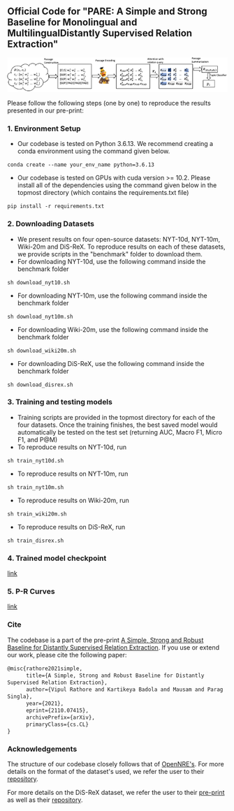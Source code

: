 ## Official Code for "PARE: A Simple and Strong Baseline for Monolingual and MultilingualDistantly Supervised Relation Extraction"

![Diagram representing our model](./figure/diagram.png "Diagram representing our model")

Please follow the following steps (one by one) to reproduce the results presented in our pre-print:

### 1. Environment Setup
* Our codebase is tested on Python 3.6.13. We recommend creating a conda environment using the command given below.
```
conda create --name your_env_name python=3.6.13
```

* Our codebase is tested on GPUs with cuda version >= 10.2. Please install all of the dependencies using the command given below in the topmost directory (which contains the requirements.txt file)

```
pip install -r requirements.txt
```

### 2. Downloading Datasets
* We present results on four open-source datasets: NYT-10d, NYT-10m, Wiki-20m and DiS-ReX. To reproduce results on each of these datasets, we provide scripts in the "benchmark" folder to download them.
* For downloading NYT-10d, use the following command inside the benchmark folder
```
sh download_nyt10.sh
```
* For downloading NYT-10m, use the following command inside the benchmark folder
```
sh download_nyt10m.sh
```
* For downloading Wiki-20m, use the following command inside the benchmark folder
```
sh download_wiki20m.sh
```
* For downloading DiS-ReX, use the following command inside the benchmark folder
```
sh download_disrex.sh
```

### 3. Training and testing models

* Training scripts are provided in the topmost directory for each of the four datasets. Once the training finishes, the best saved model would automatically be tested on the test set (returning AUC, Macro F1, Micro F1, and P@M)
* To reproduce results on NYT-10d, run
```
sh train_nyt10d.sh
```
* To reproduce results on NYT-10m, run
```
sh train_nyt10m.sh
```
* To reproduce results on Wiki-20m, run
```
sh train_wiki20m.sh
```
* To reproduce results on DiS-ReX, run
```
sh train_disrex.sh
```
### 4. Trained model checkpoint

[link](https://drive.google.com/drive/folders/1vlMzXYiUlwvrCa5Du1O-iXzAl9sVOrIG?usp=sharing)

### 5. P-R Curves

[link](https://drive.google.com/drive/folders/1uhsLbRYayQ86wS2L49syEkgiuYCErFEs?usp=sharing)


### Cite
The codebase is a part of the pre-print [A Simple, Strong and Robust Baseline for Distantly Supervised Relation Extraction](https://arxiv.org/abs/2110.07415). If you use or extend our work, please cite the following paper:
```
@misc{rathore2021simple,
      title={A Simple, Strong and Robust Baseline for Distantly Supervised Relation Extraction}, 
      author={Vipul Rathore and Kartikeya Badola and Mausam and Parag Singla},
      year={2021},
      eprint={2110.07415},
      archivePrefix={arXiv},
      primaryClass={cs.CL}
}
```

### Acknowledgements
The structure of our codebase closely follows that of [OpenNRE's](https://aclanthology.org/D19-3029.pdf). For more details on the format of the dataset's used, we refer the user to their [repository](https://github.com/thunlp/OpenNRE).

For more details on the DiS-ReX dataset, we refer the user to their [pre-print](https://arxiv.org/abs/2104.08655) as well as their [repository](https://github.com/dair-iitd/DiS-ReX).
